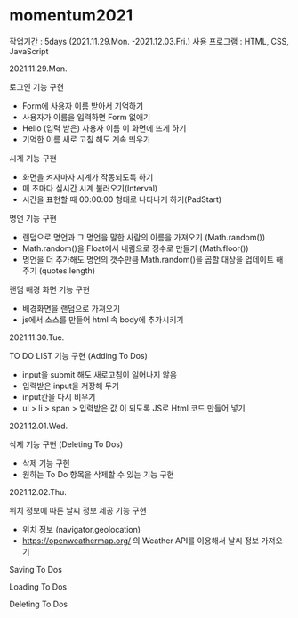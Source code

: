 # momentum2021
 
 작업기간 : 5days (2021.11.29.Mon. -2021.12.03.Fri.)
 사용 프로그램 : HTML, CSS, JavaScript
 
 2021.11.29.Mon.
 
 로그인 기능 구현
  - Form에 사용자 이름 받아서 기억하기
  - 사용자가 이름을 입력하면 Form 없애기
  - Hello (입력 받은) 사용자 이름 이 화면에 뜨게 하기
  - 기억한 이름 새로 고침 해도 계속 띄우기 
 
 
 시계 기능 구현
  - 화면을 켜자마자 시계가 작동되도록 하기 
  - 매 초마다 실시간 시계 불러오기(Interval)
  - 시간을 표현할 때 00:00:00 형태로 나타나게 하기(PadStart)


 명언 기능 구현
  - 랜덤으로 명언과 그 명언을 말한 사람의 이름을 가져오기 (Math.random())
  - Math.random()을 Float에서 내림으로 정수로 만들기 (Math.floor())
  - 명언을 더 추가해도 명언의 갯수만큼 Math.random()을 곱할 대상을 업데이트 해주기 (quotes.length) 


 랜덤 배경 화면 기능 구현
  - 배경화면을 랜덤으로 가져오기
  - js에서 소스를 만들어 html 속 body에 추가시키기


 2021.11.30.Tue.

 TO DO LIST 기능 구현 (Adding To Dos)
  - input을 submit 해도 새로고침이 일어나지 않음
  - 입력받은 input을 저장해 두기
  - input칸을 다시 비우기
  - ul > li > span > 입력받은 값 이 되도록 JS로 Html 코드 만들어 넣기 

 2021.12.01.Wed.
 
 삭제 기능 구현 (Deleting To Dos)
  - 삭제 기능 구현
  - 원하는 To Do 항목을 삭제할 수 있는 기능 구현 
 

 
 2021.12.02.Thu.
 
 위치 정보에 따른 날씨 정보 제공 기능 구현
  - 위치 정보 (navigator.geolocation)
  - https://openweathermap.org/ 의 Weather API를 이용해서 날씨 정보 가져오기
  
  
 Saving To Dos
 
 Loading To Dos
 
 Deleting To Dos
